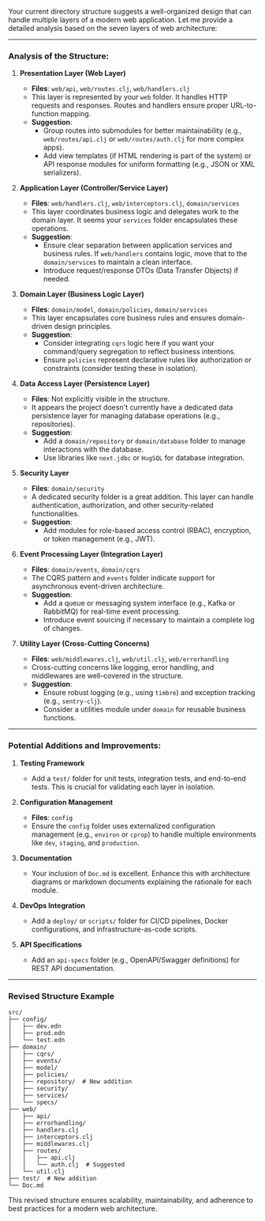 Your current directory structure suggests a well-organized design that can handle multiple layers of a modern web application. Let me provide a detailed analysis based on the seven layers of web architecture:

---

### **Analysis of the Structure:**

1. **Presentation Layer (Web Layer)**  
   - **Files**: `web/api`, `web/routes.clj`, `web/handlers.clj`  
   - This layer is represented by your `web` folder. It handles HTTP requests and responses. Routes and handlers ensure proper URL-to-function mapping.  
   - **Suggestion**:  
     - Group routes into submodules for better maintainability (e.g., `web/routes/api.clj` or `web/routes/auth.clj` for more complex apps).  
     - Add view templates (if HTML rendering is part of the system) or API response modules for uniform formatting (e.g., JSON or XML serializers).  

2. **Application Layer (Controller/Service Layer)**  
   - **Files**: `web/handlers.clj`, `web/interceptors.clj`, `domain/services`  
   - This layer coordinates business logic and delegates work to the domain layer. It seems your `services` folder encapsulates these operations.  
   - **Suggestion**:  
     - Ensure clear separation between application services and business rules. If `web/handlers` contains logic, move that to the `domain/services` to maintain a clean interface.  
     - Introduce request/response DTOs (Data Transfer Objects) if needed.  

3. **Domain Layer (Business Logic Layer)**  
   - **Files**: `domain/model`, `domain/policies`, `domain/services`  
   - This layer encapsulates core business rules and ensures domain-driven design principles.  
   - **Suggestion**:  
     - Consider integrating `cqrs` logic here if you want your command/query segregation to reflect business intentions.  
     - Ensure `policies` represent declarative rules like authorization or constraints (consider testing these in isolation).  

4. **Data Access Layer (Persistence Layer)**  
   - **Files**: Not explicitly visible in the structure.  
   - It appears the project doesn't currently have a dedicated data persistence layer for managing database operations (e.g., repositories).  
   - **Suggestion**:  
     - Add a `domain/repository` or `domain/database` folder to manage interactions with the database.  
     - Use libraries like `next.jdbc` or `HugSQL` for database integration.  

5. **Security Layer**  
   - **Files**: `domain/security`  
   - A dedicated security folder is a great addition. This layer can handle authentication, authorization, and other security-related functionalities.  
   - **Suggestion**:  
     - Add modules for role-based access control (RBAC), encryption, or token management (e.g., JWT).  

6. **Event Processing Layer (Integration Layer)**  
   - **Files**: `domain/events`, `domain/cqrs`  
   - The CQRS pattern and `events` folder indicate support for asynchronous event-driven architecture.  
   - **Suggestion**:  
     - Add a queue or messaging system interface (e.g., Kafka or RabbitMQ) for real-time event processing.  
     - Introduce event sourcing if necessary to maintain a complete log of changes.  

7. **Utility Layer (Cross-Cutting Concerns)**  
   - **Files**: `web/middlewares.clj`, `web/util.clj`, `web/errorhandling`  
   - Cross-cutting concerns like logging, error handling, and middlewares are well-covered in the structure.  
   - **Suggestion**:  
     - Ensure robust logging (e.g., using `timbre`) and exception tracking (e.g., `sentry-clj`).  
     - Consider a utilities module under `domain` for reusable business functions.  

---

### **Potential Additions and Improvements:**

1. **Testing Framework**  
   - Add a `test/` folder for unit tests, integration tests, and end-to-end tests. This is crucial for validating each layer in isolation.  

2. **Configuration Management**  
   - **Files**: `config`  
   - Ensure the `config` folder uses externalized configuration management (e.g., `environ` or `cprop`) to handle multiple environments like `dev`, `staging`, and `production`.  

3. **Documentation**  
   - Your inclusion of `Doc.md` is excellent. Enhance this with architecture diagrams or markdown documents explaining the rationale for each module.  

4. **DevOps Integration**  
   - Add a `deploy/` or `scripts/` folder for CI/CD pipelines, Docker configurations, and infrastructure-as-code scripts.  

5. **API Specifications**  
   - Add an `api-specs` folder (e.g., OpenAPI/Swagger definitions) for REST API documentation.  

---

### **Revised Structure Example**

```plaintext
src/
├── config/
│   ├── dev.edn
│   ├── prod.edn
│   └── test.edn
├── domain/
│   ├── cqrs/
│   ├── events/
│   ├── model/
│   ├── policies/
│   ├── repository/  # New addition
│   ├── security/
│   ├── services/
│   └── specs/
├── web/
│   ├── api/
│   ├── errorhandling/
│   ├── handlers.clj
│   ├── interceptors.clj
│   ├── middlewares.clj
│   ├── routes/
│   │   ├── api.clj
│   │   └── auth.clj  # Suggested
│   └── util.clj
├── test/  # New addition
└── Doc.md
```

This revised structure ensures scalability, maintainability, and adherence to best practices for a modern web architecture.
